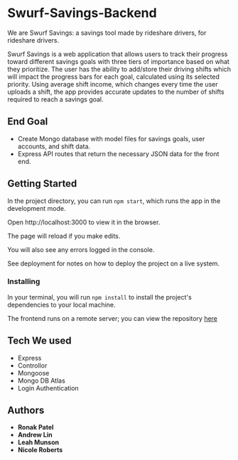 # Swurf-Savings-Backend

We are Swurf Savings: a savings tool made by rideshare drivers, for rideshare drivers.

Swurf Savings is a web application that allows users to track their progress toward different savings goals with three tiers of importance based on what they prioritize.  The user has the ability to add/store their driving shifts which will impact the progress bars for each goal, calculated using its selected priority.  Using average shift income, which changes every time the user uploads a shift, the app provides accurate updates to the number of shifts required to reach a savings goal.

## End Goal

- Create Mongo database with model files for savings goals, user accounts, and shift data.
- Express API routes that return the necessary JSON data for the front end. 

## Getting Started

In the project directory, you can run `npm start`, which runs the app in the development mode.

Open http://localhost:3000 to view it in the browser.

The page will reload if you make edits.

You will also see any errors logged in the console.

See deployment for notes on how to deploy the project on a live system.

### Installing

In your terminal, you will run `npm install` to install the project's dependencies to your local machine.

The frontend runs on a remote server; you can view the repository [here](https://github.com/ronak0624/swurf-savings)

## Tech We used

* Express
* Controllor
* Mongoose
* Mongo DB Atlas
* Login Authentication

## Authors

* **Ronak Patel**
* **Andrew Lin**
* **Leah Munson**
* **Nicole Roberts**
